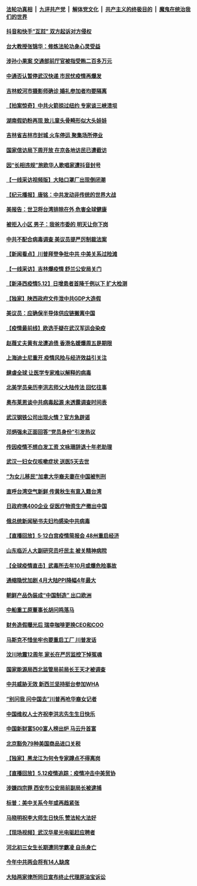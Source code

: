 ####  [法轮功真相](../../../../basic/blob/master/README.md?t=05131831) &nbsp;|&nbsp; [九评共产党](../../../../9ping.md/blob/master/README.md?t=05131831) &nbsp;|&nbsp; [解体党文化](../../../../jtdwh.md/blob/master/README.md?t=05131831)  &nbsp;|&nbsp; [共产主义的终极目的](../../../../gczydzjmd.md/blob/master/README.md?t=05131831) &nbsp;|&nbsp; [魔鬼在统治我们的世界](../../../../mgztzwmdsj.md/blob/master/README.md?t=05131831) 

#### [抖音和快手“互怼” 双方起诉对方侵权](../pages/nsc413/n12104411.md?t=05131831) 


#### [台大教授张锦华：修炼法轮功身心灵受益](../pages/nsc413/n12073070.md?t=05131831) 

#### [涉孙小果案 交通部前厅官被指受贿二百多万元](../pages/nsc413/n12104485.md?t=05131831) 

#### [中通否认暂停武汉快递 市民忧疫情再爆发](../pages/nsc413/n12103738.md?t=05131831) 

#### [吉林蛟河市摄影师确诊 婚礼参加者均要隔离](../pages/nsc413/n12104363.md?t=05131831) 

#### [【拍案惊奇】中共火箭掠过纽约 专家谈三峡溃坝](../pages/nsc413/n12103848.md?t=05131831) 

#### [湖南假奶粉再现 致儿童头骨畸形似大头娃娃](../pages/nsc413/n12104118.md?t=05131831) 

#### [吉林省吉林市封城 火车停运 聚集场所停业](../pages/nsc413/n12104141.md?t=05131831) 

#### [国家信访局下周开放 在京各地访民已遭截访](../pages/nsc413/n12104122.md?t=05131831) 

#### [因“长相违规”旅欧华人歌唱家遭抖音封号](../pages/nsc413/n12104258.md?t=05131831) 

#### [【一线采访视频版】大陆口罩厂出现倒闭潮](../pages/nsc413/n12101108.md?t=05131831) 

#### [【纪元播报】唐铭：中共发动非传统的世界大战](../pages/nsc413/n12103816.md?t=05131831) 

#### [美报告：世卫将台湾排除在外 危害全球健康](../pages/nsc413/n12100836.md?t=05131831) 

#### [被拒入小区 男子：我爸市委的 明天让你下岗](../pages/nsc413/n12103868.md?t=05131831) 

#### [中共不配合病毒调查 美议员提严厉制裁法案](../pages/nsc413/n12103296.md?t=05131831) 

#### [【新闻看点】川普拜登争批中共 中美关系过险滩](../pages/nsc413/n12103107.md?t=05131831) 

#### [【一线采访】吉林爆疫情 舒兰公安局关门](../pages/nsc413/n12103569.md?t=05131831) 

#### [【新泽西疫情5.12】日增患者首降千例以下 扩大检测](../pages/nsc413/n12103577.md?t=05131831) 

#### [【独家】陕西政府文件泄中共GDP大造假](../pages/nsc413/n12100944.md?t=05131831) 

#### [美议员：应确保半导体供应链搬离中国](../pages/nsc413/n12102929.md?t=05131831) 

#### [【疫情最前线】欧选手疑在武汉军运会染疫](../pages/nsc413/n12103075.md?t=05131831) 

#### [赵薇丈夫黄有龙遭追债 香港名媛爆周五是期限](../pages/nsc413/n12103485.md?t=05131831) 

#### [上海迪士尼重开 疫情风险与经济效益引关注](../pages/nsc413/n12103412.md?t=05131831) 

#### [肆虐全球 让医学专家难以解释的病毒](../pages/nsc413/n12100939.md?t=05131831) 

#### [北美学员亲历李洪志师父大陆传法 回忆往事](../pages/nsc413/n12103322.md?t=05131831) 

#### [奥布莱恩谈中共病毒起源 未透露调查时间表](../pages/nsc413/n12103376.md?t=05131831) 

#### [武汉钢铁公司出现火情？官方急辟谣](../pages/nsc413/n12103294.md?t=05131831) 

#### [邓炳强未正面回答“党员身份”引发热议](../pages/nsc413/n12103359.md?t=05131831) 

#### [传因疫情不想白发工资 文咏珊辞退十年老助理](../pages/nsc413/n12103240.md?t=05131831) 

#### [武汉一妇女仅咳嗽症状 送医5天去世](../pages/nsc413/n12103183.md?t=05131831) 

#### [“为女儿移民”加拿大华裔夫妻在中国被判刑](../pages/nsc413/n12103138.md?t=05131831) 

#### [直呼台湾空气新鲜 传黄秋生有意入籍台湾](../pages/nsc413/n12102973.md?t=05131831) 

#### [日政府携400企业 促医疗物资生产撤出中国](../pages/nsc413/n12103172.md?t=05131831) 

#### [俄总统新闻秘书夫妇均感染中共病毒](../pages/nsc413/n12103040.md?t=05131831) 

#### [【直播回放】5·12白宫疫情简报会 48州重启经济](../pages/nsc413/n12102989.md?t=05131831) 

#### [山东临沂人大副研究员吁民主 被关精神病院](../pages/nsc413/n12103030.md?t=05131831) 

#### [【全球疫情直击】武毒所去年10月或爆危险事故](../pages/nsc413/n12103065.md?t=05131831) 

#### [通缩隐忧加剧 4月大陆PPI降幅4年最大](../pages/nsc413/n12102794.md?t=05131831) 

#### [朝鲜产品伪装成“中国制造” 出口欧洲](../pages/nsc413/n12102910.md?t=05131831) 

#### [中船重工原董事长胡问鸣落马](../pages/nsc413/n12102840.md?t=05131831) 

#### [财务造假曝光后 瑞幸咖啡更换CEO和COO](../pages/nsc413/n12102913.md?t=05131831) 

#### [马斯克不惜坐牢也要重启工厂 川普发话](../pages/nsc413/n12102745.md?t=05131831) 

#### [汶川地震12周年 家长在严厉监控下悼冤魂](../pages/nsc413/n12102381.md?t=05131831) 

#### [国家能源局西北监管局前局长王天才被调查](../pages/nsc413/n12102060.md?t=05131831) 


#### [中共威胁无效 新西兰坚持挺台参加WHA](../pages/nsc413/n12102105.md?t=05131831) 

#### [“别问我 问中国去”川普再呛华裔女记者](../pages/nsc413/n12101754.md?t=05131831) 

#### [中国维权人士齐祝李洪志先生生日快乐](../pages/nsc413/n12101987.md?t=05131831) 

#### [中国新财富500富人榜出炉 马云升首富](../pages/nsc413/n12102107.md?t=05131831) 

#### [北京豁免79种美国商品进口关税](../pages/nsc413/n12102031.md?t=05131831) 

#### [【独家】黑龙江为何令专家蹲点不得离岗](../pages/nsc413/n12100581.md?t=05131831) 

#### [【直播回放】5.12疫情追踪：疫情冲击中美贸协](../pages/nsc413/n12101928.md?t=05131831) 

#### [涉嫌四宗罪 西安市公安局前副局长被逮捕](../pages/nsc413/n12101839.md?t=05131831) 

#### [标普：美中关系今年或再趋紧张](../pages/nsc413/n12101905.md?t=05131831) 

#### [马晓明祝李大师生日快乐 赞法轮大法好](../pages/nsc413/n12101959.md?t=05131831) 

#### [【现场视频】武汉华星光电驱赶应聘者](../pages/nsc413/n12101741.md?t=05131831) 

#### [河北初三女生长期遭同学霸凌 自杀身亡](../pages/nsc413/n12101918.md?t=05131831) 

#### [今年中共两会将有14人缺席](../pages/nsc413/n12101827.md?t=05131831) 

#### [大陆两家律所同日宣布终止代理原油宝诉讼](../pages/nsc413/n12101303.md?t=05131831) 

